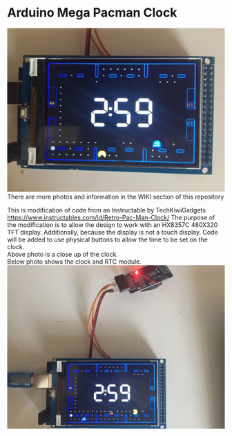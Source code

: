 # Arduino Mega Pacman Clock
![Client Photo](https://github.com/bonnette/Pac_Clock/blob/master/pac_clock.jpg)
<br/>
There are more photos and information in the WIKI section of this repository
<br/>

This is modification of code from an Instructable by TechKiwiGadgets https://www.instructables.com/id/Retro-Pac-Man-Clock/
The purpose of the modification is to allow the design to work with an HX8357C 480X320 TFT display.
Additionally, because the display is not a touch display. Code will be added to use physical buttons to allow the time to be set on the clock.
<br />
Above photo is a close up of the clock.
<br />
Below photo shows the clock and RTC module.
<br />
![Client Photo](https://github.com/bonnette/Pac_Clock/blob/master/pac_clock_rtc.jpg)
